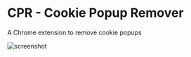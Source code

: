 # CPR - Cookie Popup Remover
A Chrome extension to remove cookie popups

![screenshot](https://github.com/Shilkha/Cookie-Popup-Remover/assets/21305830/7e960ed0-f672-4fd2-bd7f-247430c02bb8)
